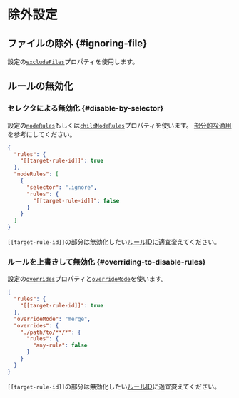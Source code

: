 # 除外設定

## ファイルの除外 {#ignoring-file}

設定の[`excludeFiles`](/docs/configuration/properties#excludefiles)プロパティを使用します。

## ルールの無効化

### セレクタによる無効化 {#disable-by-selector}

設定の[`nodeRules`](/docs/configuration/properties#noderules)もしくは[`childNodeRules`](/docs/configuration/properties#childnoderules)プロパティを使います。
[部分的な適用](./applying-rules/#applying-to-some)を参考にしてください。

```json class=config
{
  "rules": {
    "[[target-rule-id]]": true
  },
  "nodeRules": [
    {
      "selector": ".ignore",
      "rules": {
        "[[target-rule-id]]": false
      }
    }
  ]
}
```

`[[target-rule-id]]`の部分は無効化したい[ルールID](/docs/rules/)に適宜変えてください。

### ルールを上書きして無効化 {#overriding-to-disable-rules}

設定の[`overrides`](/docs/configuration/properties#overrides)プロパティと[`overrideMode`](/docs/configuration/properties#overridemode)を使います。

```json class=config
{
  "rules": {
    "[[target-rule-id]]": true
  },
  "overrideMode": "merge",
  "overrides": {
    "./path/to/**/*": {
      "rules": {
        "any-rule": false
      }
    }
  }
}
```

`[[target-rule-id]]`の部分は無効化したい[ルールID](/docs/rules/)に適宜変えてください。

